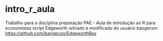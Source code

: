 # intro_r_aula
Trabalho para a disciplina preparação PAE - Aula de introdução ao R para economistas
script Edgeworth retirado e modificado do usuário bangecon: https://github.com/bangecon/EdgeworthBox
